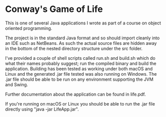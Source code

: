 # Conway's Game of Life

This is one of several Java applications I wrote as part of a course on
object oriented programming.

The project is in the standard Java format and so should import cleanly into
an IDE such as NetBeans. As such the actual source files are hidden away in
the bottom of the nested directory structure under the src folder.

I've provided a couple of shell scripts called run.sh and build.sh which do
what their names probably suggest; run the compiled binary and build the
application. Building has been tested as working under both macOS and Linux
and the generated .jar file tested was also running on Windows. The .jar file
should be able to be run on any environment supporting the JVM and Swing.

Further documentation about the application can be found in life.pdf.

If you're running on macOS or Linux you should be able to run the .jar file
directly using "java -jar LifeApp.jar".
